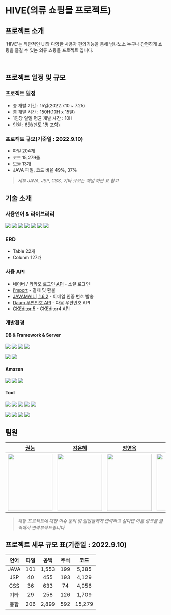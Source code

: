 # HIVE(의류 쇼핑몰 프로젝트)

## 프로젝트 소개
'HIVE'는 직관적인 UI와 다양한 사용자 편의기능을 통해 남녀노소 누구나 간편하게 쇼핑을 즐길 수 있는 의류 쇼핑몰 프로젝트 입니다.

<br>

## 프로젝트 일정 및 규모
### 프로젝트 일정
* 총 개발 기간 : 15일(2022.7.10 ~ 7.25)
* 총 개발 시간 : 150H(10H x 15일)
* 1인당 일일 평균 개발 시간 : 10H
* 인원 : 6명(멘토 1명 포함)

### 프로젝트 규모(기준일 : 2022.9.10)
* 파일 204개
* 코드 15,279줄
* 모듈 13개
* JAVA 파일, 코드 비율 49%, 37%

>*세부 JAVA, JSP, CSS, 기타 규모는 제일 하단 표 참고*

## 기술 소개
### 사용언어 & 라이브러리
<img src="https://img.shields.io/badge/java | 11-007396?style=for-the-badge&logo=java&logoColor=white"> <img src="https://img.shields.io/badge/javascript | ES6-F7DF1E?style=for-the-badge&logo=javascript&logoColor=black"> <img src="https://img.shields.io/badge/html5-E34F26?style=for-the-badge&logo=html5&logoColor=white"> <img src="https://img.shields.io/badge/css3-1572B6?style=for-the-badge&logo=css3&logoColor=white"> 
<img src="https://img.shields.io/badge/ajax-0B2C4A?style=for-the-badge&logo=ajax&logoColor=white"> <img src="https://img.shields.io/badge/jquery | 1.1-0769AD?style=for-the-badge&logo=jquery&logoColor=black">
<img src="https://img.shields.io/badge/hibernate | 6.1.7-007396?style=for-the-badge&logo=hibernate&logoColor=white">
### ERD 
* Table 22개
* Colunm 127개

### 사용 API
* [네이버](https://developers.naver.com/docs/login/api/api.md) / [카카오 로그인 API](https://developers.kakao.com/docs/latest/ko/kakaologin/rest-api) - 소셜 로그인 
* [i'mport](https://api.iamport.kr/) - 결제 및 환불
* [JAVAMAIL | 1.6.2](https://www.javadoc.io/doc/javax.mail/javax.mail-api/latest/javax/mail/package-summary.html) - 이메일 인증 번호 발송
* [Daum 우편번호 API](http://postcode.map.daum.net/guide) - 다음 우편번호 API
* [CKEditor 5](https://ckeditor.com/ckeditor-4/) - CKEditor4 API
### 개발환경
#### DB & Framework & Server 
<img src="https://img.shields.io/badge/Spring | 5.0.7-6DB33F?style=for-the-badge&logo=Spring&logoColor=white"> <img src="https://img.shields.io/badge/MyBatis | 3.5-26689A?style=for-the-badge&logo=&logoColor=white"> <img src="https://img.shields.io/badge/Spring Security | 5.0.7-6DB33F?style=for-the-badge&logo=Spring Security&logoColor=white"> <img src="https://img.shields.io/badge/Apache Tomcat | 9.0.52-C71A36?style=for-the-badge&logo=Apache Tomcat&logoColor=white">

<img src="https://img.shields.io/badge/MySQL | 8.0-4479A1?style=for-the-badge&logo=MySQL&logoColor=white">   <img src="https://img.shields.io/badge/Maven-C71A36?style=for-the-badge&logo=&logoColor=white"> 

#### Amazon
<img src="https://img.shields.io/badge/Amazon EC2-FF9900?style=for-the-badge&logo=Amazon EC2&logoColor=white"> <img src="https://img.shields.io/badge/Amazon RDS-527FFF?style=for-the-badge&logo=Amazon RDS&logoColor=white"> <img src="https://img.shields.io/badge/Amazon AWS-232F3E?style=for-the-badge&logo=Amazon AWS&logoColor=white">
#### Tool
<img src="https://img.shields.io/badge/GitHub-181717?style=for-the-badge&logo=GitHub&logoColor=white"> <img src="https://img.shields.io/badge/Git-F05032?style=for-the-badge&logo=Git&logoColor=white"> <img src="https://img.shields.io/badge/Visual Studio Code-007ACC?style=for-the-badge&logo=Visual Studio Code&logoColor=white"> <img src="https://img.shields.io/badge/ERD Cloud-0052CC?style=for-the-badge&logo=ERDCloud&logoColor=white">
<img src="https://img.shields.io/badge/Notion-F7DF1E?style=for-the-badge&logo=Notion&logoColor=black">

<img src="https://img.shields.io/badge/IntelliJ IDEA-000000?style=for-the-badge&logo=IntelliJ IDEA&logoColor=white"> <img src="https://img.shields.io/badge/Postman-FF6C37?style=for-the-badge&logo=Postman&logoColor=white"> <img src="https://img.shields.io/badge/Sourcetree-0052CC?style=for-the-badge&logo=Sourcetree&logoColor=white"> <img src="https://img.shields.io/badge/MySQL Workbench | 8.0-4479A1?style=for-the-badge&logo=MySQL&logoColor=white">



## 팀원
|[권능](https://github.com/darren-gwon)|[강은혜](https://github.com/ReneeKang)|[장영욱](https://github.com/JYeongUk)|[서창희](https://github.com/ch4570)|[김윤기](https://github.com/Reprisal123123)|[장민수](https://github.com/ch4570)
|:---:|:---:|:---:|:---:|:---:|:---:|
|<img src = "https://github.com/Team-Devcamp/hiveProject/blob/main/profile/%EA%B6%8C%EB%8A%A5%EB%8B%98%EC%82%AC%EC%A7%84.png" width="140" height="180">|<img src = "https://github.com/Team-Devcamp/hiveProject/blob/main/profile/%EC%9D%80%ED%98%9C%EB%8B%98%EC%82%AC%EC%A7%84 .png" width="140" height="180">|<img src = "https://github.com/Team-Devcamp/hiveProject/blob/main/profile/%EC%98%81%EC%9A%B1%ED%98%95%EC%82%AC%EC%A7%84.png" width="140" height="180">|<img src = "https://github.com/Team-Devcamp/hiveProject/blob/main/profile/%EC%84%9C%EC%B0%BD%ED%9D%AC%EC%82%AC%EC%A7%84.png" width="140" height="180">|<img src = "https://github.com/Team-Devcamp/hiveProject/blob/main/profile/%EC%9C%A4%EA%B8%B0%ED%98%95%EC%82%AC%EC%A7%84.png" width="140" height="180">|<img src = "https://github.com/Team-Devcamp/hiveProject/blob/main/profile/%EB%AF%BC%EC%88%98%EB%8B%98%EC%82%AC%EC%A7%84.png" width="140" height="180">
>*해당 프로젝트에 대한 이슈 문의 및 팀원들에게 연락하고 싶다면 이름 링크를 클릭해서 연락부탁드립니다.*
## 프로젝트 세부 규모 표(기준일 : 2022.9.10)
|언어|파일|공백|주석|코드|
|:---:|:---:|:---:|:---:|:---:|
|JAVA|101|1,553|199|5,385|
|JSP|40|455|193|4,129|
|CSS|36|633|74|4,056|
|기타|29|258|126|1,709|
|총합|206|2,899|592|15,279|




